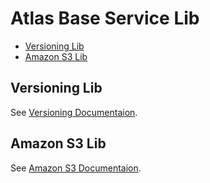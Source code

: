 # Atlas Base Service Lib

<!-- toc -->

- [Versioning Lib](#versioning-lib)
- [Amazon S3 Lib](#amazon-s3-lib)

<!-- tocstop -->

## Versioning Lib

See [Versioning Documentaion](documentaion/versioning/README.md).

## Amazon S3 Lib

See [Amazon S3 Documentaion](documentaion/amazon/README.md).